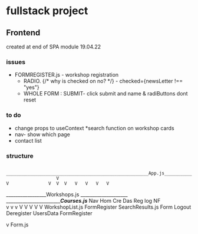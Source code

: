 # fullstack project

## Frontend 
created at end of SPA module 19.04.22

### issues

- FORMREGISTER.js -  workshop registration
    * RADIO.  {/* why is checked on no? */} -      checked={newsLetter !== "yes"}
    * WHOLE FORM : SUBMIT-  click submit and name & radiButtons dont reset


  
### to do
* change props to useContext
*search function on workshop cards
* nav- show which page
* contact list




### structure

              ______________________________________________________App.js________________________________________________________________
                       V                                                                  V               V  V  V   V   V   V   V
_________________Workshops.js ____________________     ______________________________Courses.js_______  Nav Hom Cre Das Reg log NF     
     v                  v               v                V      V         V           V           V
WorkshopList.js    FormRegister  SearchResults.js      Form   Logout  Deregister  UsersData  FormRegister
                   
                   
                   
  v
Form.js




